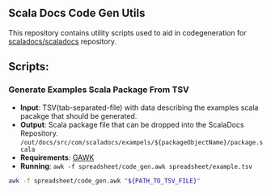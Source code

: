 Scala Docs Code Gen Utils
-------------------------

This repository contains utility scripts used to aid in codegeneration for
[scaladocs/scaladocs][scaladocs] repository.

## Scripts:

### Generate Examples Scala Package From TSV

- **Input**: TSV(tab-separated-file) with data describing the examples scala 
  pacakge that should be generated.
- **Output**: Scala package file that can be dropped into the ScalaDocs Repository.
  `/out/docs/src/com/scaladocs/exampels/${packageObjectName}/package.scala`
- **Requirements**: [GAWK][GAWK]
- **Running**: `awk -f spreadsheet/code_gen.awk spreadsheet/example.tsv`

```bash
awk -f spreadsheet/code_gen.awk "${PATH_TO_TSV_FILE}"
```

[GAWK]: https://www.gnu.org/software/gawk/
[scaladocs]: https://github.com/scaladocs/scaladocs
